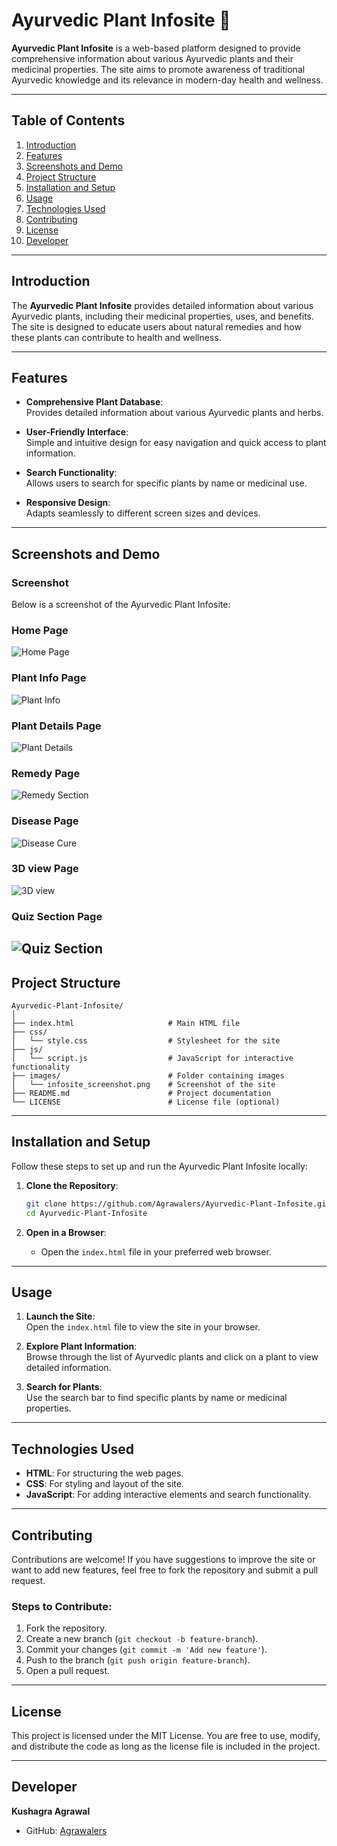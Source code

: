 # Ayurvedic Plant Infosite 🌿

**Ayurvedic Plant Infosite** is a web-based platform designed to provide comprehensive information about various Ayurvedic plants and their medicinal properties. The site aims to promote awareness of traditional Ayurvedic knowledge and its relevance in modern-day health and wellness.

---

## Table of Contents

1. [Introduction](#introduction)  
2. [Features](#features)  
3. [Screenshots and Demo](#screenshots-and-demo)  
4. [Project Structure](#project-structure)  
5. [Installation and Setup](#installation-and-setup)  
6. [Usage](#usage)  
7. [Technologies Used](#technologies-used)  
8. [Contributing](#contributing)  
9. [License](#license)  
10. [Developer](#developer)

---

## Introduction

The **Ayurvedic Plant Infosite** provides detailed information about various Ayurvedic plants, including their medicinal properties, uses, and benefits. The site is designed to educate users about natural remedies and how these plants can contribute to health and wellness.

---

## Features

- **Comprehensive Plant Database**:  
  Provides detailed information about various Ayurvedic plants and herbs.

- **User-Friendly Interface**:  
  Simple and intuitive design for easy navigation and quick access to plant information.

- **Search Functionality**:  
  Allows users to search for specific plants by name or medicinal use.

- **Responsive Design**:  
  Adapts seamlessly to different screen sizes and devices.

---

## Screenshots and Demo

### Screenshot
Below is a screenshot of the Ayurvedic Plant Infosite:
### Home Page
![Home Page](img/home_page.jpeg)  
### Plant Info Page
![Plant Info](img/plant_info.jpeg)  
### Plant Details Page
![Plant Details](img/plant_details.jpeg) 
### Remedy Page
![Remedy Section](img/remedy_section.jpeg)
### Disease Page
![Disease Cure](img/disease_cure.jpeg) 
### 3D view Page
![3D view](img/3d_view.jpeg)
### Quiz Section Page
![Quiz Section](img/quiz_section.jpeg)
---

## Project Structure

```
Ayurvedic-Plant-Infosite/
│
├── index.html                     # Main HTML file
├── css/
│   └── style.css                  # Stylesheet for the site
├── js/
│   └── script.js                  # JavaScript for interactive functionality
├── images/                        # Folder containing images
│   └── infosite_screenshot.png    # Screenshot of the site
├── README.md                      # Project documentation
└── LICENSE                        # License file (optional)
```

---

## Installation and Setup

Follow these steps to set up and run the Ayurvedic Plant Infosite locally:

1. **Clone the Repository**:
   ```bash
   git clone https://github.com/Agrawalers/Ayurvedic-Plant-Infosite.git
   cd Ayurvedic-Plant-Infosite
   ```

2. **Open in a Browser**:
   - Open the `index.html` file in your preferred web browser.

---

## Usage

1. **Launch the Site**:  
   Open the `index.html` file to view the site in your browser.

2. **Explore Plant Information**:  
   Browse through the list of Ayurvedic plants and click on a plant to view detailed information.

3. **Search for Plants**:  
   Use the search bar to find specific plants by name or medicinal properties.

---

## Technologies Used

- **HTML**: For structuring the web pages.  
- **CSS**: For styling and layout of the site.  
- **JavaScript**: For adding interactive elements and search functionality.

---

## Contributing

Contributions are welcome! If you have suggestions to improve the site or want to add new features, feel free to fork the repository and submit a pull request.

### Steps to Contribute:

1. Fork the repository.  
2. Create a new branch (`git checkout -b feature-branch`).  
3. Commit your changes (`git commit -m 'Add new feature'`).  
4. Push to the branch (`git push origin feature-branch`).  
5. Open a pull request.

---

## License

This project is licensed under the MIT License. You are free to use, modify, and distribute the code as long as the license file is included in the project.

---

## Developer

**Kushagra Agrawal**  
- GitHub: [Agrawalers](https://github.com/Agrawalers)  
